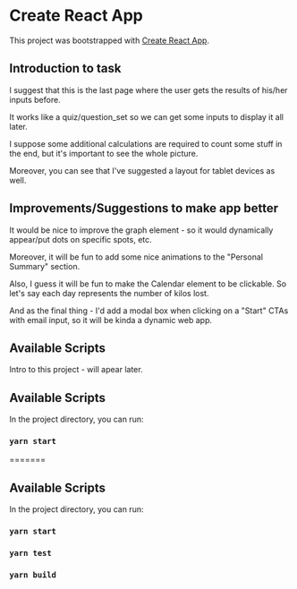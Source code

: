 # Create React App

This project was bootstrapped with [Create React App](https://github.com/facebook/create-react-app).

## Introduction to task

I suggest that this is the last page where the user gets the results of his/her inputs before.

It works like a quiz/question_set so we can get some inputs to display it all later.

I suppose some additional calculations are required to count some stuff in the end, but it's important to see the whole picture.

Moreover, you can see that I've suggested a layout for tablet devices as well.

## Improvements/Suggestions to make app better

It would be nice to improve the graph element - so it would dynamically appear/put dots on specific spots, etc.

Moreover, it will be fun to add some nice animations to the "Personal Summary" section.

Also, I guess it will be fun to make the Calendar element to be clickable. So let's say each day represents the number of kilos lost.

And as the final thing - I'd add a modal box when clicking on a "Start" CTAs with email input, so it will be kinda a dynamic web app.

## Available Scripts

Intro to this project - will apear later.

## Available Scripts

In the project directory, you can run:

### `yarn start`

=======

## Available Scripts

In the project directory, you can run:

### `yarn start`

### `yarn test`

### `yarn build`
